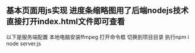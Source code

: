 基本页面用js实现
进度条缩略图用了后端nodejs技术
直接打开index.html文件即可查看
-----------
以下是服务端配置
本地电脑安装ffmpeg 
打开命令框
切换到项目目录
执行npm i
node server.js